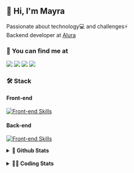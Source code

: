## 👋 Hi, I'm Mayra

Passionate about technology💻 and challenges⚡  
Backend developer at [Alura](https://www.alura.com.br)   

### 💬 You can find me at

<a href="https://mayra.dev" target="_blank" rel="noopener"><img src="https://img.shields.io/badge/-mayra.dev-005FED?style=flat&logo=Google-chrome&logoColor=white"/></a>
<a href="https://linkedin.com/in/mayraamaral" target="_blank" rel="noopener"><img src="https://img.shields.io/badge/-/mayraamaral-0077B5?style=flat&logo=Linkedin&logoColor=white"/></a>
<a href="mailto:mayra@mayra.dev" target="_blank" rel="noopener"><img src="https://img.shields.io/badge/-mayra@mayra.dev-D14836?style=flat&logo=Gmail&logoColor=white"/></a>
<a href="" target="_blank" rel="noopener"><img src="https://img.shields.io/badge/-mayraamaral-7289DA?style=flat&logo=Discord&logoColor=white"/></a>

### 🛠️ Stack
#### Front-end

[![Front-end Skills](https://skillicons.dev/icons?i=react,next,angular,redux,styledcomponents,html,css,sass,js,ts,figma)](https://skillicons.dev)
#### Back-end

[![Front-end Skills](https://skillicons.dev/icons?i=java,spring,hibernate,aws,idea,postgres,mysql,git,linux,bash,nodejs,docker,kubernetes,jenkins)](https://skillicons.dev)


<details>
    <summary><strong>📌 Github Stats</strong></summary>
    <br />
    <div align="center">
        <table>
      <td><img height="160em" src="https://github-readme-stats.vercel.app/api?username=mayraamaral&show_icons=true&theme=algolia&hide_border=true&hide=stars&count_private=true" alt="Readme stats"></td>
      <td><img height="160em" src="https://github-readme-stats.vercel.app/api/top-langs/?username=mayraamaral&&layout=compact&&theme=algolia&hide_border=true&langs_count=6" alt="Language stats"></td>
       </table>
  </div> 
    

  <p align="center">
    <img src="https://github-readme-streak-stats.herokuapp.com?user=mayraamaral&theme=dark&hide_border=true&date_format=j%20M%5B%20Y%5D&locale=pt-br&background=050F2C&ring=0195DD&fire=23AA7D&currStreakLabel=23AA7D" alt="Streak stats">
  </p> 
</details>

<br />

<details>
  <summary><strong>👩‍💻 Coding Stats</strong></summary>
  <br />
  
  <!--START_SECTION:waka-->
![Code Time](http://img.shields.io/badge/Code%20Time-743%20hrs%2030%20mins-blue)

**🐱 My GitHub Data** 

> 📦 589.3 kB Used in GitHub's Storage 
 > 
> 🏆 253 Contributions in the Year 2025
 > 
> 🚫 Not Opted to Hire
 > 
> 📜 64 Public Repositories 
 > 
> 🔑 33 Private Repositories 
 > 
**I'm an Early 🐤** 

```text
🌞 Morning                17138 commits       ██████░░░░░░░░░░░░░░░░░░░   23.23 % 
🌆 Daytime                43220 commits       ███████████████░░░░░░░░░░   58.58 % 
🌃 Evening                13135 commits       ████░░░░░░░░░░░░░░░░░░░░░   17.80 % 
🌙 Night                  283 commits         ░░░░░░░░░░░░░░░░░░░░░░░░░   00.38 % 
```
📅 **I'm Most Productive on Wednesday** 

```text
Monday                   14731 commits       █████░░░░░░░░░░░░░░░░░░░░   19.97 % 
Tuesday                  10209 commits       ███░░░░░░░░░░░░░░░░░░░░░░   13.84 % 
Wednesday                19623 commits       ███████░░░░░░░░░░░░░░░░░░   26.60 % 
Thursday                 15297 commits       █████░░░░░░░░░░░░░░░░░░░░   20.73 % 
Friday                   13166 commits       ████░░░░░░░░░░░░░░░░░░░░░   17.85 % 
Saturday                 310 commits         ░░░░░░░░░░░░░░░░░░░░░░░░░   00.42 % 
Sunday                   440 commits         ░░░░░░░░░░░░░░░░░░░░░░░░░   00.60 % 
```


📊 **This Week I Spent My Time On** 

```text
🕑︎ Time Zone: America/Sao_Paulo

💬 Programming Languages: 
Java                     5 hrs 40 mins       ████████████████░░░░░░░░░   62.18 % 
JavaScript               1 hr 29 mins        ████░░░░░░░░░░░░░░░░░░░░░   16.32 % 
JSP                      59 mins             ███░░░░░░░░░░░░░░░░░░░░░░   10.96 % 
SQL                      44 mins             ██░░░░░░░░░░░░░░░░░░░░░░░   08.06 % 
Properties               8 mins              ░░░░░░░░░░░░░░░░░░░░░░░░░   01.64 % 

🔥 Editors: 
IntelliJ IDEA            8 hrs 36 mins       ████████████████████████░   94.41 % 
VS Code                  30 mins             █░░░░░░░░░░░░░░░░░░░░░░░░   05.59 % 

💻 Operating System: 
Linux                    9 hrs 7 mins        █████████████████████████   100.00 % 
```

**I Mostly Code in Java** 

```text
Java                     126 repos           ███████░░░░░░░░░░░░░░░░░░   28.12 % 
JavaScript               102 repos           ██████░░░░░░░░░░░░░░░░░░░   22.77 % 
TypeScript               84 repos            █████░░░░░░░░░░░░░░░░░░░░   18.75 % 
Python                   4 repos             ░░░░░░░░░░░░░░░░░░░░░░░░░   00.89 % 
Dockerfile               1 repo              ░░░░░░░░░░░░░░░░░░░░░░░░░   00.22 % 
```




 Last Updated on 12/02/2025 19:17:07 UTC
<!--END_SECTION:waka-->

</details>
